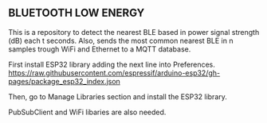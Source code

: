 ## BLUETOOTH LOW ENERGY

This is a repository to detect the nearest BLE based in power signal strength (dB) each t seconds. Also, sends the most common nearest BLE in n samples trough WiFi and Ethernet to a MQTT database.    

First install ESP32 library adding the next line into Preferences.
https://raw.githubusercontent.com/espressif/arduino-esp32/gh-pages/package_esp32_index.json

Then, go to Manage Libraries section and install the ESP32 library.

PubSubClient and WiFi libaries are also needed. 
